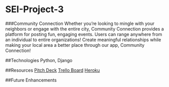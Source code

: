 # SEI-Project-3
###Community Connection
Whether you’re looking to mingle with your neighbors or engage with the entire city, Community Connection provides a platform for posting fun, engaging events. Users can range anywhere from an individual to entire organizations! Create meaningful relationships while making your local area a better place through our app, Community Connection! 

##Technologies
Python, Django


##Resources
[Pitch Deck](https://docs.google.com/presentation/d/1abO6JcKWAkcVA561uh2RTfNF8V2jevdhFOSlTHz5Z6A/edit?usp=sharing)
[Trello Board](https://trello.com/b/02zzkynh/project-flow)
[Heroku](https://community-connection.herokuapp.com/)

##Future Enhancements
